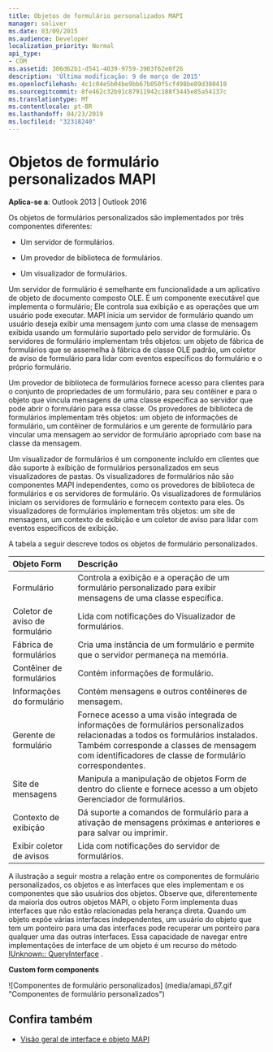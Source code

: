 ```yaml
---
title: Objetos de formulário personalizados MAPI
manager: soliver
ms.date: 03/09/2015
ms.audience: Developer
localization_priority: Normal
api_type:
- COM
ms.assetid: 306d62b1-d541-4039-9759-3903f62e0f26
description: 'Última modificação: 9 de março de 2015'
ms.openlocfilehash: 4c1c04e5b04be9bb67b050f5cf498be89d380410
ms.sourcegitcommit: 8fe462c32b91c87911942c188f3445e85a54137c
ms.translationtype: MT
ms.contentlocale: pt-BR
ms.lasthandoff: 04/23/2019
ms.locfileid: "32318240"
---
```

# <a name="mapi-custom-form-objects"></a>Objetos de formulário personalizados MAPI
  
**Aplica-se a**: Outlook 2013 | Outlook 2016 
  
Os objetos de formulários personalizados são implementados por três componentes diferentes:
  
- Um servidor de formulários.
    
- Um provedor de biblioteca de formulários.
    
- Um visualizador de formulários.
    
Um servidor de formulário é semelhante em funcionalidade a um aplicativo de objeto de documento composto OLE. É um componente executável que implementa o formulário; Ele controla sua exibição e as operações que um usuário pode executar. MAPI inicia um servidor de formulário quando um usuário deseja exibir uma mensagem junto com uma classe de mensagem exibida usando um formulário suportado pelo servidor de formulário. Os servidores de formulário implementam três objetos: um objeto de fábrica de formulários que se assemelha à fábrica de classe OLE padrão, um coletor de aviso de formulário para lidar com eventos específicos do formulário e o próprio formulário. 
  
Um provedor de biblioteca de formulários fornece acesso para clientes para o conjunto de propriedades de um formulário, para seu contêiner e para o objeto que vincula mensagens de uma classe específica ao servidor que pode abrir o formulário para essa classe. Os provedores de biblioteca de formulários implementam três objetos: um objeto de informações de formulário, um contêiner de formulários e um gerente de formulário para vincular uma mensagem ao servidor de formulário apropriado com base na classe da mensagem.
  
Um visualizador de formulários é um componente incluído em clientes que dão suporte à exibição de formulários personalizados em seus visualizadores de pastas. Os visualizadores de formulários não são componentes MAPI independentes, como os provedores de biblioteca de formulários e os servidores de formulário. Os visualizadores de formulários iniciam os servidores de formulário e fornecem contexto para eles. Os visualizadores de formulários implementam três objetos: um site de mensagens, um contexto de exibição e um coletor de aviso para lidar com eventos específicos de exibição.
  
A tabela a seguir descreve todos os objetos de formulário personalizados. 
  
|**Objeto Form**|**Descrição**|
|:-----|:-----|
|Formulário  <br/> |Controla a exibição e a operação de um formulário personalizado para exibir mensagens de uma classe específica.  <br/> |
|Coletor de aviso de formulário  <br/> |Lida com notificações do Visualizador de formulários.  <br/> |
|Fábrica de formulários  <br/> |Cria uma instância de um formulário e permite que o servidor permaneça na memória.  <br/> |
|Contêiner de formulários  <br/> |Contém informações de formulário.  <br/> |
|Informações do formulário  <br/> |Contém mensagens e outros contêineres de mensagem.  <br/> |
|Gerente de formulário  <br/> |Fornece acesso a uma visão integrada de informações de formulários personalizados relacionadas a todos os formulários instalados. Também corresponde a classes de mensagem com identificadores de classe de formulário correspondentes.  <br/> |
|Site de mensagens  <br/> |Manipula a manipulação de objetos Form de dentro do cliente e fornece acesso a um objeto Gerenciador de formulários.  <br/> |
|Contexto de exibição  <br/> |Dá suporte a comandos de formulário para a ativação de mensagens próximas e anteriores e para salvar ou imprimir.  <br/> |
|Exibir coletor de avisos  <br/> |Lida com notificações do servidor de formulários.  <br/> |
   
A ilustração a seguir mostra a relação entre os componentes de formulário personalizados, os objetos e as interfaces que eles implementam e os componentes que são usuários dos objetos. Observe que, diferentemente da maioria dos outros objetos MAPI, o objeto Form implementa duas interfaces que não estão relacionadas pela herança direta. Quando um objeto expõe várias interfaces independentes, um usuário do objeto que tem um ponteiro para uma das interfaces pode recuperar um ponteiro para qualquer uma das outras interfaces. Essa capacidade de navegar entre implementações de interface de um objeto é um recurso do método [IUnknown:: QueryInterface](https://msdn.microsoft.com/library/54d5ff80-18db-43f2-b636-f93ac053146d%28Office.15%29.aspx) . 
  
**Custom form components**
  
![Componentes de formulário personalizados] (media/amapi_67.gif "Componentes de formulário personalizados")
  
## <a name="see-also"></a>Confira também

- [Visão geral de interface e objeto MAPI](mapi-object-and-interface-overview.md)


